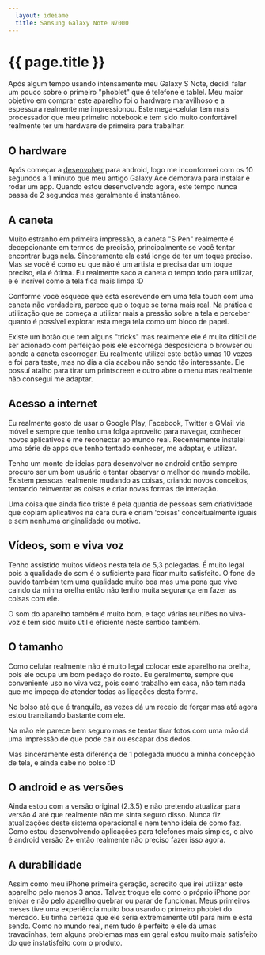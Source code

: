 ```yaml
---
  layout: ideiame
  title: Sansung Galaxy Note N7000
---
```


# {{ page.title }}


Após algum tempo usando intensamente meu Galaxy S Note, decidi falar um pouco sobre o primeiro "phoblet" que é telefone e tablel. Meu maior objetivo em comprar este aparelho foi o hardware maravilhoso e a espessura realmente me impressionou. Este mega-celular tem mais processador que meu primeiro notebook e tem sido muito confortável realmente ter um hardware de primeira para trabalhar.

## O hardware

Após começar a [desenvolver] para android, logo me inconformei com os 10 segundos a 1 minuto que meu antigo Galaxy Ace demorava para instalar e rodar um app. Quando estou desenvolvendo agora, este tempo nunca passa de 2 segundos mas geralmente é instantâneo.

## A caneta

Muito estranho em primeira impressão, a caneta "S Pen" realmente é decepcionante em termos de precisão, principalmente se você tentar encontrar bugs nela. Sinceramente ela está longe de ter um toque preciso. Mas se você é como eu que não é um artista e precisa dar um toque preciso, ela é ótima. Eu realmente saco a caneta o tempo todo para utilizar, e é incrível como a tela fica mais limpa :D

Conforme você esquece que está escrevendo em uma tela touch com uma caneta não verdadeira, parece que o toque se torna mais real. Na prática e utilização que se começa a utilizar mais a pressão sobre a tela e perceber quanto é possível explorar esta mega tela como um bloco de papel.

Existe um botão que tem alguns "tricks"  mas realmente ele é muito difícil de ser acionado com perfeição pois ele escorrega desposiciona o browser ou aonde a caneta escorregar. Eu realmente utilizei este botão umas 10 vezes e foi para teste, mas no dia a dia acabou não sendo tão interessante. Ele possuí atalho para tirar um printscreen e outro abre o menu mas realmente não consegui me adaptar.	

## Acesso a internet

Eu realmente gosto de usar o Google Play, Facebook, Twitter e GMail via móvel e sempre que tenho uma folga aproveito para navegar, conhecer novos aplicativos e me reconectar ao mundo real. Recentemente instalei uma série de apps que tenho tentado conhecer, me adaptar, e utilizar.

Tenho um monte de ideias para desenvolver no android então sempre procuro ser um bom usuário e tentar observar o melhor do mundo mobile. Existem pessoas realmente mudando as coisas, criando novos conceitos, tentando reinventar as coisas e criar novas formas de interação. 

Uma coisa que ainda fico triste é pela quantia de pessoas sem criatividade que copiam aplicativos na cara dura e criam 'coisas' conceitualmente iguais e sem nenhuma originalidade ou motivo.

## Vídeos, som e viva voz

Tenho assistido muitos vídeos nesta tela de 5,3 polegadas. É muito legal pois a qualidade do som é o suficiente para ficar muito satisfeito. O fone de ouvido também tem uma qualidade muito boa mas uma pena que vive caindo da minha orelha então não tenho muita segurança em fazer as coisas com ele.

O som do aparelho também é muito bom, e faço várias reuniões no viva-voz e tem sido muito útil e eficiente neste sentido também.

## O tamanho 

Como celular realmente não é muito legal colocar este aparelho na orelha, pois ele ocupa um bom pedaço do rosto. Eu geralmente, sempre que conveniente uso no viva voz, pois como trabalho em casa, não tem nada que me impeça de atender todas as ligações desta forma. 

No bolso até que é tranquilo, as vezes dá um receio de forçar mas até agora estou transitando bastante com ele.

Na mão ele parece bem seguro mas se tentar tirar fotos com uma mão dá uma impressão de que pode cair ou escapar dos dedos.

Mas sinceramente esta diferença de 1 polegada mudou a minha concepção de tela, e ainda cabe no bolso :D

## O android e as versões

Ainda estou com a versão original (2.3.5) e não pretendo atualizar para versão 4 até que realmente não me sinta seguro disso. Nunca fiz atualizações deste sistema operacional e nem tenho ideia de como faz. Como estou desenvolvendo aplicações para telefones mais simples, o alvo é android versão 2+ então realmente não preciso fazer isso agora.

## A durabilidade

Assim como meu iPhone primeira geração, acredito que irei utilizar este aparelho pelo menos 3 anos. Talvez troque ele como o próprio iPhone por enjoar e não pelo aparelho quebrar ou parar de funcionar. Meus primeiros meses tive uma experiência muito boa usando o primeiro phoblet do mercado. Eu tinha certeza que ele seria extremamente útil para mim e está sendo. Como no mundo real, nem tudo é perfeito e ele dá umas travadinhas, tem alguns problemas mas em geral estou muito mais satisfeito do que instatisfeito com o produto.

[desenvolver]: http://github.com/jonatas
